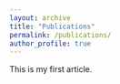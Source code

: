 ```yaml
---
layout: archive
title: "Publications"
permalink: /publications/
author_profile: true
---
```


This is my first article.
